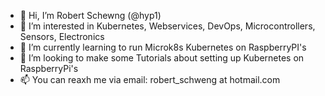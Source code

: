 - 👋 Hi, I’m Robert Schewng (@hyp1)
- 👀 I’m interested in Kubernetes, Webservices, DevOps, Microcontrollers, Sensors, Electronics
- 🌱 I’m currently learning to run Microk8s Kubernetes on RaspberryPI's
- 💞️ I’m looking to make some Tutorials about setting up Kubernetes on RaspberryPi's
- 📫 You can reaxh me via email: robert_schweng at hotmail.com

<!---
hyp1/hyp1 is a ✨ special ✨ repository because its `README.md` (this file) appears on your GitHub profile.
You can click the Preview link to take a look at your changes.
--->
